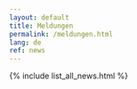 ```yaml
---
layout: default
title: Meldungen
permalink: /meldungen.html
lang: de
ref: news
---
```

{% include list_all_news.html %}
